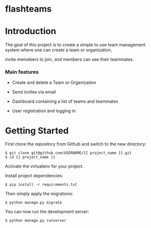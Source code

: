 # flashteams

# Introduction

The goal of this project is to create a simple to use team management system where one can create a team or organization,

invite memebers to join, and members can see their teammates.

<!-- ![Default Home View](__screenshots/home.png?raw=true "Title") -->

### Main features

- Create and delete a Team or Organization

- Send invites via email

- Dashboard containing a list of teams and teammates

- User registration and logging in

# Getting Started

First clone the repository from Github and switch to the new directory:

    $ git clone git@github.com/USERNAME/{{ project_name }}.git
    $ cd {{ project_name }}

Activate the virtualenv for your project.

Install project dependencies:

    $ pip install -r requirements.txt

Then simply apply the migrations:

    $ python manage.py migrate

You can now run the development server:

    $ python manage.py runserver
